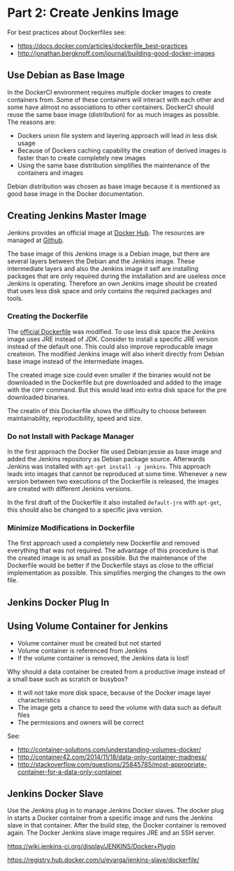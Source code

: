 #   Part 2: Create Jenkins Image
For best practices about Dockerfiles see:

- https://docs.docker.com/articles/dockerfile_best-practices
- http://jonathan.bergknoff.com/journal/building-good-docker-images

##  Use Debian as Base Image
In the DockerCI environment requires multiple docker images to create containers from.
Some of these containers will interact with each other and some have almost no associations
to other containers.
DockerCI should reuse the same base image (distribution) for as much images as possible.
The reasons are:

- Dockers union file system and layering approach will lead in less disk usage
- Because of Dockers caching capability the creation of derived images is faster
  than to create completely new images
- Using the same base distribution simplifies the maintenance of the containers and images

Debian distribution was chosen as base image because it is mentioned as good base image in the Docker documentation.

##  Creating Jenkins Master Image
Jenkins provides an official image at [Docker Hub](https://registry.hub.docker.com/_/jenkins/).
The resources are managed at [Github](https://github.com/jenkinsci/docker).

The base image of this Jenkins image is a Debian image, but there are several layers between the 
Debian and the Jenkins image.
These intermediate layers and also the Jenkins image it self are installing packages that are only
required during the installation and are useless once Jenkins is operating.
Therefore an own Jenkins image should be created that uses less disk space and only contains the
required packages and tools.

### Creating the Dockerfile
The [official Dockerfile](https://github.com/jenkinsci/docker) was modified.
To use less disk space the Jenkins image uses JRE instead of JDK.
Consider to install a specific JRE version instead of the default one.
This could also improve reproducable image createion.
The modified Jenkins image will also inherit directly from Debian base image instead of the
intermediate images.

The created image size could even smaller if the binaries would not be downloaded in the Dockerfile
but pre downloaded and added to the image with the `COPY` command.
But this would lead into extra disk space for the pre downloaded binaries.

The creatin of this Dockerfile shows the difficulty to choose between maintainability,
reproducibility, speed and size.

### Do not Install with Package Manager
In the first approach the Docker file used Debian:jessie as base image and added the Jenkins repository
as Debian package source.
Afterwards Jenkins was installed with `apt-get install -y jenkins`.
This approach leads into images that cannot be reproduced at some time.
Whenever a new version between two executions of the Dockerfile is released,
the images are created with different Jenkins versions.

In the first draft of the Dockerfile it also installed `default-jre` with `apt-get`,
this should also be changed to a specific java version.

### Minimize Modifications in Dockerfile
The first approach used a completely new Dockerfile and removed everything that was not required.
The advantage of this procedure is that the created image is as small as possible.
But the maintenance of the Dockerfile would be better if the Dockerfile stays as close to the
official implementation as possible.
This simplifies merging the changes to the own file.

##  Jenkins Docker Plug In

##  Using Volume Container for Jenkins

- Volume container must be created but not started
- Volume container is referenced from Jenkins
- If the volume container is removed, the Jenkins data is lost!

Why should a data container be created from a productive image instead of a small base such as scratch or busybox?

- It will not take more disk space, because of the Docker image layer characteristics 
- The image gets a chance to seed the volume with data such as default files
- The permissions and owners will be correct

See:

- http://container-solutions.com/understanding-volumes-docker/
- http://container42.com/2014/11/18/data-only-container-madness/
- http://stackoverflow.com/questions/25845785/most-appropriate-container-for-a-data-only-container

## Jenkins Docker Slave

Use the Jenkins plug in to manage Jenkins Docker slaves.
The docker plug in starts a Docker container from a specific image and
runs the Jenkins slave in that container.
After the build step, the Docker container is removed again.
The Docker Jenkins slave image requires JRE and an SSH server.

https://wiki.jenkins-ci.org/display/JENKINS/Docker+Plugin

https://registry.hub.docker.com/u/evarga/jenkins-slave/dockerfile/

